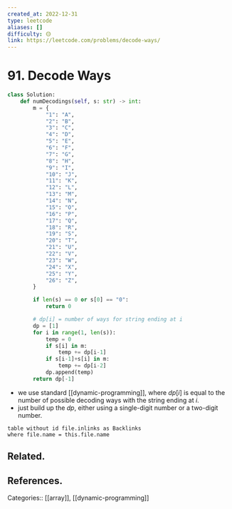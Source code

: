 ```yaml
---
created_at: 2022-12-31
type: leetcode
aliases: []
difficulty: 🟡
link: https://leetcode.com/problems/decode-ways/
---
```


# 91. Decode Ways

```python
class Solution:
    def numDecodings(self, s: str) -> int:
        m = {
            "1": "A",
            "2": "B",
            "3": "C",
            "4": "D",
            "5": "E",
            "6": "F",
            "7": "G",
            "8": "H",
            "9": "I",
            "10": "J",
            "11": "K",
            "12": "L",
            "13": "M",
            "14": "N",
            "15": "O",
            "16": "P",
            "17": "Q",
            "18": "R",
            "19": "S",
            "20": "T",
            "21": "U",
            "22": "V",
            "23": "W",
            "24": "X",
            "25": "Y",
            "26": "Z",
        }

        if len(s) == 0 or s[0] == "0":
            return 0

        # dp[i] = number of ways for string ending at i
        dp = [1]
        for i in range(1, len(s)):
            temp = 0
            if s[i] in m:
                temp += dp[i-1]
            if s[i-1]+s[i] in m:
                temp += dp[i-2]
            dp.append(temp)
        return dp[-1]
```

- we use standard [[dynamic-programming]], where $dp[i]$ is equal to the number of possible decoding ways with the string ending at $i$.
- just build up the $dp$, either using a single-digit number or a two-digit number.

```dataview
table without id file.inlinks as Backlinks
where file.name = this.file.name
```

## Related.

## References.

Categories:: [[array]], [[dynamic-programming]]
